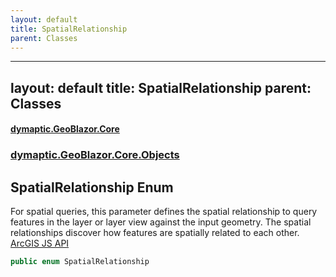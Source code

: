 ```yaml
---
layout: default
title: SpatialRelationship
parent: Classes
---
```

---
layout: default
title: SpatialRelationship
parent: Classes
---
#### [dymaptic.GeoBlazor.Core](index.html 'index')
### [dymaptic.GeoBlazor.Core.Objects](index.html#dymaptic.GeoBlazor.Core.Objects 'dymaptic.GeoBlazor.Core.Objects')

## SpatialRelationship Enum

For spatial queries, this parameter defines the spatial relationship to query features in the layer or layer view against the input geometry. The spatial relationships discover how features are spatially related to each other.  
<a target="_blank" href="The list of fields included in the returned result set. This list is a comma delimited list of field names. If you specify the shape field in the list of return fields, it is ignored. For non-intersection addresses you can specify the candidate fields as defined in the geocode service. For intersection addresses you can specify the intersection candidate fields.">ArcGIS JS API</a>

```csharp
public enum SpatialRelationship
```

